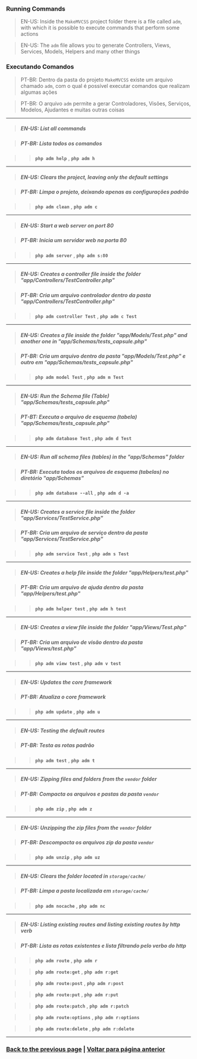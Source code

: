 ### Running Commands

> EN-US: Inside the `MakeMVCSS` project folder there is a file called `adm`, with which it is possible to execute commands that perform some actions

> EN-US: The `adm` file allows you to generate Controllers, Views, Services, Models, Helpers and many other things

### Executando Comandos

> PT-BR: Dentro da pasta do projeto `MakeMVCSS` existe um arquivo chamado `adm`, com o qual é possível executar comandos que realizam algumas ações

> PT-BR: O arquivo `adm` permite a gerar Controladores, Visões, Serviços, Modelos, Ajudantes e muitas outras coisas

<hr>

> ##### EN-US: List all commands

> ##### PT-BR: Lista todos os comandos

>> **```php adm help```** , **```php adm h```**

<hr>

> ##### EN-US: Clears the project, leaving only the default settings

> ##### PT-BR: Limpa o projeto, deixando apenas as configurações padrão

>> **```php adm clean```** , **```php adm c```**

<hr>

> ##### EN-US: Start a web server on port 80

> ##### PT-BR: Inicia um servidor web na porta 80

>> **```php adm server```** , **```php adm s:80```**

<hr>

> ##### EN-US: Creates a controller file inside the folder "app/Controllers/TestController.php"

> ##### PT-BR: Cria um arquivo controlador dentro da pasta "app/Controllers/TestController.php"

>> **```php adm controller Test```** , **```php adm c Test```**

<hr>

> ##### EN-US: Creates a file inside the folder "app/Models/Test.php" and another one in "app/Schemas/tests_capsule.php"

> ##### PT-BR: Cria um arquivo dentro da pasta "app/Models/Test.php" e outro em "app/Schemas/tests_capsule.php"

>> **```php adm model Test```** , **```php adm m Test```**

<hr>

> ##### EN-US: Run the Schema file (Table) "app/Schemas/tests_capsule.php"

> ##### PT-BT: Executa o arquivo de esquema (tabela) "app/Schemas/tests_capsule.php"

>> **```php adm database Test```** , **```php adm d Test```**

<hr>

> ##### EN-US: Run all schema files (tables) in the "app/Schemas" folder

> ##### PT-BR: Executa todos os arquivos de esquema (tabelas) no diretório "app/Schemas"

>> **```php adm database --all```** , **```php adm d -a```**

<hr>

> ##### EN-US: Creates a service file inside the folder "app/Services/TestService.php"

> ##### PT-BR: Cria um arquivo de serviço dentro da pasta "app/Services/TestService.php"

>> **```php adm service Test```** , **```php adm s Test```**

<hr>

> ##### EN-US: Creates a help file inside the folder "app/Helpers/test.php"

> ##### PT-BR: Cria um arquivo de ajuda dentro da pasta "app/Helpers/test.php"

>> **```php adm helper test```** , **```php adm h test```**

<hr>

> ##### EN-US: Creates a view file inside the folder "app/Views/Test.php"

> ##### PT-BR: Cria um arquivo de visão dentro da pasta "app/Views/test.php"

>> **```php adm view test```** , **```php adm v test```**

<hr>

> ##### EN-US: Updates the core framework

> ##### PT-BR: Atualiza o core framework

>> **```php adm update```** , **```php adm u```**

<hr>

> ##### EN-US: Testing the default routes

> ##### PT-BR: Testa as rotas padrão

>> **```php adm test```** , **```php adm t```**

<hr>

> ##### EN-US: Zipping files and folders from the `vendor` folder

> ##### PT-BR: Compacta os arquivos e pastas da pasta `vendor`

>> **```php adm zip```** , **```php adm z```**

<hr>

> ##### EN-US: Unzipping the zip files from the `vendor` folder

> ##### PT-BR: Descompacta os arquivos zip da pasta `vendor`

>> **```php adm unzip```** , **```php adm uz```**

<hr>

> ##### EN-US: Clears the folder located in `storage/cache/`

> ##### PT-BR: Limpa a pasta localizada em `storage/cache/`

>> **```php adm nocache```** , **```php adm nc```**

<hr>

> ##### EN-US: Listing existing routes and listing existing routes by http verb

> ##### PT-BR: Lista as rotas existentes e lista filtrando pelo verbo do http

>> **```php adm route```** , **```php adm r```**

>> **```php adm route:get```** , **```php adm r:get```**

>> **```php adm route:post```** , **```php adm r:post```**

>> **```php adm route:put```** , **```php adm r:put```**

>> **```php adm route:patch```** , **```php adm r:patch```**

>> **```php adm route:options```** , **```php adm r:options```**

>> **```php adm route:delete```** , **```php adm r:delete```**

<hr>

### [Back to the previous page](./DOC-EU.md) | [Voltar para página anterior](./DOC.md)
